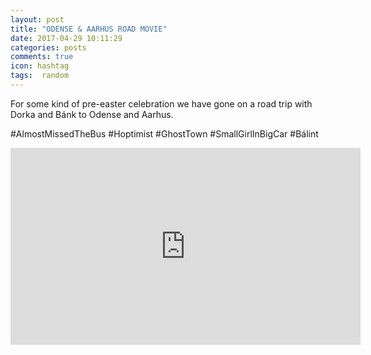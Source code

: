 ```yaml
---
layout: post
title: "ODENSE & AARHUS ROAD MOVIE"
date: 2017-04-29 10:11:29
categories: posts
comments: true
icon: hashtag
tags:  random
---
```


For some kind of pre-easter celebration we have gone on a road trip with Dorka and Bánk to Odense and Aarhus.

\#AlmostMissedTheBus \#Hoptimist \#GhostTown \#SmallGirlInBigCar \#Bálint

<iframe width="560" height="315" src="https://www.youtube.com/embed/X3_FpTh1xy8" frameborder="0" allowfullscreen></iframe>